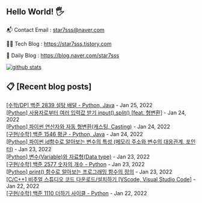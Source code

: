## Hello World! 🖐

📬 Contact Email : star7sss@naver.com

👨‍💻 Tech Blog : https://star7sss.tistory.com

🤪 Daily Blog : https://blog.naver.com/star7sss

[![github stats](https://github-readme-stats.vercel.app/api?username=jangThang&show_icons=true&hide_border=False)](https://star7sss.tistory.com)

## 📋 [Recent blog posts]
[[수학/DP] 백준 2839 설탕 배달 - Python, Java](https://star7sss.tistory.com/42) - Jan 25, 2022<br>
[[Python] 사용자로부터 여러 입력값 받기 input().split() [feat. 형변환]](https://star7sss.tistory.com/41) - Jan 24, 2022<br>
[[Python] 파이썬 연산자와 자동 형변환(캐스팅, Casting)](https://star7sss.tistory.com/40) - Jan 24, 2022<br>
[[구현/수학] 백준 1546 평균 - Python, Java](https://star7sss.tistory.com/39) - Jan 24, 2022<br>
[[Python] 파이썬 id함수로 알아보는 변수의 특성 (메모리 주소와 변수의 대응관계, 포인터)](https://star7sss.tistory.com/38) - Jan 23, 2022<br>
[[Python] 변수(Variable)와 자료형(Data type)](https://star7sss.tistory.com/37) - Jan 23, 2022<br>
[[구현/수학] 백준 2577 숫자의 개수 - Python](https://star7sss.tistory.com/36) - Jan 23, 2022<br>
[[Python] print() 함수로 알아보는 프로그래밍 함수의 정의](https://star7sss.tistory.com/35) - Jan 23, 2022<br>
[[C/C++] 비주얼 스튜디오 코드 다운로드/설치하기 [VScode, Visual Studio Code]](https://star7sss.tistory.com/34) - Jan 22, 2022<br>
[[구현/수학] 백준 1110 더하기 사이클 - Python](https://star7sss.tistory.com/33) - Jan 22, 2022<br>
